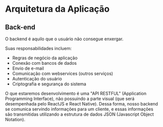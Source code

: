 # Arquitetura da Aplicação

## Back-end

O backend é aquilo que o usuário não consegue enxergar.

Suas responsabilidades incluem:
* Regras de negócio da aplicação
* Conexão com bancos de dados
* Envio de e-mail
* Comunicação com webservices (outros serviços)
* Autenticação do usuário
* Criptografia e segurança do sistema

O que estaremos desenvolvimento é uma "API RESTFUL" (Application Programming Interface), não possuindo a parte visual (que será desempenhada pelo ReactJS e React Native). Dessa forma, nosso backend se comunica servindo informações para um cliente, e essas informações são transmitidas utilizando a estrutura de dados JSON (Javascript Object Notation).